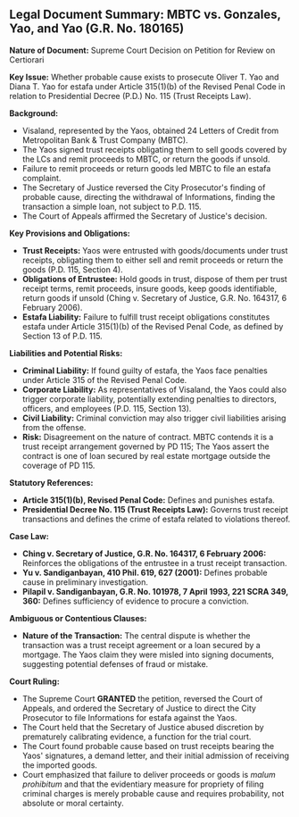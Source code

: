 ## Legal Document Summary: MBTC vs. Gonzales, Yao, and Yao (G.R. No. 180165)

**Nature of Document:** Supreme Court Decision on Petition for Review on Certiorari

**Key Issue:** Whether probable cause exists to prosecute Oliver T. Yao and Diana T. Yao for estafa under Article 315(1)(b) of the Revised Penal Code in relation to Presidential Decree (P.D.) No. 115 (Trust Receipts Law).

**Background:**

*   Visaland, represented by the Yaos, obtained 24 Letters of Credit from Metropolitan Bank & Trust Company (MBTC).
*   The Yaos signed trust receipts obligating them to sell goods covered by the LCs and remit proceeds to MBTC, or return the goods if unsold.
*   Failure to remit proceeds or return goods led MBTC to file an estafa complaint.
*   The Secretary of Justice reversed the City Prosecutor's finding of probable cause, directing the withdrawal of Informations, finding the transaction a simple loan, not subject to P.D. 115.
*   The Court of Appeals affirmed the Secretary of Justice's decision.

**Key Provisions and Obligations:**

*   **Trust Receipts:** Yaos were entrusted with goods/documents under trust receipts, obligating them to either sell and remit proceeds or return the goods (P.D. 115, Section 4).
*   **Obligations of Entrustee:** Hold goods in trust, dispose of them per trust receipt terms, remit proceeds, insure goods, keep goods identifiable, return goods if unsold (Ching v. Secretary of Justice, G.R. No. 164317, 6 February 2006).
*   **Estafa Liability:** Failure to fulfill trust receipt obligations constitutes estafa under Article 315(1)(b) of the Revised Penal Code, as defined by Section 13 of P.D. 115.

**Liabilities and Potential Risks:**

*   **Criminal Liability:** If found guilty of estafa, the Yaos face penalties under Article 315 of the Revised Penal Code.
*   **Corporate Liability:** As representatives of Visaland, the Yaos could also trigger corporate liability, potentially extending penalties to directors, officers, and employees (P.D. 115, Section 13).
*   **Civil Liability:** Criminal conviction may also trigger civil liabilities arising from the offense.
*   **Risk:** Disagreement on the nature of contract. MBTC contends it is a trust receipt arrangement governed by PD 115; The Yaos assert the contract is one of loan secured by real estate mortgage outside the coverage of PD 115.

**Statutory References:**

*   **Article 315(1)(b), Revised Penal Code:** Defines and punishes estafa.
*   **Presidential Decree No. 115 (Trust Receipts Law):** Governs trust receipt transactions and defines the crime of estafa related to violations thereof.

**Case Law:**

*   **Ching v. Secretary of Justice, G.R. No. 164317, 6 February 2006:** Reinforces the obligations of the entrustee in a trust receipt transaction.
*   **Yu v. Sandiganbayan, 410 Phil. 619, 627 (2001):** Defines probable cause in preliminary investigation.
*   **Pilapil v. Sandiganbayan, G.R. No. 101978, 7 April 1993, 221 SCRA 349, 360:** Defines sufficiency of evidence to procure a conviction.

**Ambiguous or Contentious Clauses:**

*   **Nature of the Transaction:** The central dispute is whether the transaction was a trust receipt agreement or a loan secured by a mortgage. The Yaos claim they were misled into signing documents, suggesting potential defenses of fraud or mistake.

**Court Ruling:**

*   The Supreme Court **GRANTED** the petition, reversed the Court of Appeals, and ordered the Secretary of Justice to direct the City Prosecutor to file Informations for estafa against the Yaos.
*   The Court held that the Secretary of Justice abused discretion by prematurely calibrating evidence, a function for the trial court.
*   The Court found probable cause based on trust receipts bearing the Yaos' signatures, a demand letter, and their initial admission of receiving the imported goods.
*   Court emphasized that failure to deliver proceeds or goods is *malum prohibitum* and that the evidentiary measure for propriety of filing criminal charges is merely probable cause and requires probability, not absolute or moral certainty.
